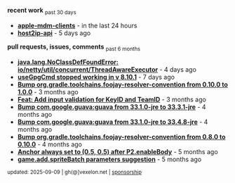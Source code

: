 **recent work** <sub>past 30 days</sub>

  - **[apple-mdm-clients](https://github.com/petarov/apple-mdm-clients)** - in the last 24 hours
  - **[host2ip-api](https://github.com/petarov/host2ip-api)** - 5 days ago

**pull requests, issues, comments** <sub>past 6 months</sub>

  - **[java.lang.NoClassDefFoundError: io/netty/util/concurrent/ThreadAwareExecutor](https://github.com/jchambers/pushy/issues/1116#issuecomment-3252820064)** - 4 days ago
  - **[useGpgCmd stopped working in v 8.10.1](https://github.com/gradle/gradle/issues/30645#issuecomment-3242259065)** - 7 days ago
  - **[Bump org.gradle.toolchains.foojay-resolver-convention from 0.10.0 to 1.0.0](https://github.com/petarov/apple-mdm-clients/pull/8#issuecomment-2913071243)** - 3 months ago
  - **[Feat: Add input validation for KeyID and TeamID](https://github.com/petarov/apns-push-cmd/pull/14)** - 3 months ago
  - **[Bump com.google.guava:guava from 33.1.0-jre to 33.3.1-jre](https://github.com/petarov/apple-mdm-clients/pull/6#issuecomment-2835049988)** - 4 months ago
  - **[Bump com.google.guava:guava from 33.1.0-jre to 33.4.8-jre](https://github.com/petarov/apple-mdm-clients/pull/3#issuecomment-2834568299)** - 4 months ago
  - **[Bump org.gradle.toolchains.foojay-resolver-convention from 0.8.0 to 0.10.0](https://github.com/petarov/apple-mdm-clients/pull/1#issuecomment-2834560869)** - 4 months ago
  - **[Anchor always set to (0.5, 0.5) after P2.enableBody](https://github.com/phaserjs/phaser/issues/938)** - 5 months ago
  - **[game.add.spriteBatch parameters suggestion](https://github.com/phaserjs/phaser/issues/1000)** - 5 months ago

<sub>updated: 2025-09-09 | gh(@]vexelon.net | [sponsorship](https://liberapay.com/petarov)</sub>